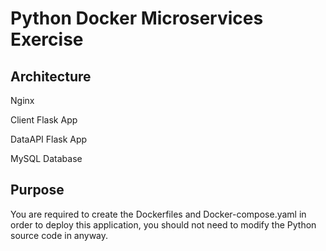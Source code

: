# Python Docker Microservices Exercise

## Architecture

Nginx

Client Flask App 

DataAPI Flask App

MySQL Database

## Purpose

You are required to create the Dockerfiles and Docker-compose.yaml in order to deploy this application, you should not need to modify the Python source code in anyway.